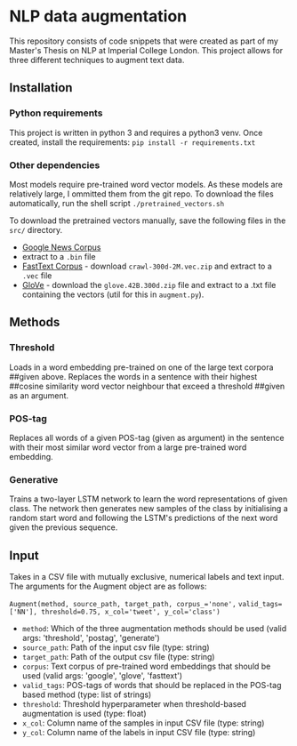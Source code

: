 # NLP data augmentation

This repository consists of code snippets that were created as part of my Master's Thesis on NLP at Imperial College London. This project allows for three different techniques to augment text data. 

## Installation

### Python requirements
This project is written in python 3 and requires a python3 venv. Once
created, install the requirements: ```pip install -r
requirements.txt```

### Other dependencies

Most models require pre-trained word vector models. As these models
are relatively large, I ommitted them from the git repo. To download
the files automatically, run the shell script ```./pretrained_vectors.sh```


To download the pretrained vectors manually, save the following files
in the ```src/``` directory. 
- [Google News
Corpus](https://drive.google.com/file/d/0B7XkCwpI5KDYNlNUTTlSS21pQmM/edit)
- extract to a ```.bin``` file
- [FastText Corpus](https://fasttext.cc/docs/en/english-vectors.html) -
download ```crawl-300d-2M.vec.zip``` and extract to a ```.vec``` file
- [GloVe](https://nlp.stanford.edu/projects/glove/) - download the
```glove.42B.300d.zip``` file and extract to a .txt file containing
the vectors (util for this in ```augment.py```). 




## Methods
### Threshold
Loads in a word embedding pre-trained on one of the large text corpora
##given above. Replaces the words in a sentence with their highest
##cosine similarity word vector neighbour that exceed a threshold
##given as an argument.

### POS-tag
Replaces all words of a given POS-tag (given as argument) in the
sentence with their most similar word vector from a large pre-trained
word embedding.

### Generative
Trains a two-layer LSTM network to learn the word representations of
given class. The network then generates new samples of the class by
initialising a random start word and following the LSTM's predictions
of the next word given the previous sequence. 


## Input
Takes in a CSV file with mutually exclusive, numerical labels and text
input. The arguments for the Augment object are as follows:

```Augment(method, source_path, target_path, corpus_='none',```
```valid_tags=['NN'], threshold=0.75, x_col='tweet', y_col='class')```

- ```method```: Which of the three augmentation methods should be used
  (valid args: 'threshold', 'postag', 'generate')
- ```source_path```: Path of the input csv file (type: string)
- ```target_path```: Path of the output csv file (type: string)
- ```corpus```: Text corpus of pre-trained word embeddings that should
  be used (valid args: 'google', 'glove', 'fasttext')
- ```valid_tags```: POS-tags of words that should be replaced in the
  POS-tag based method (type: list of strings)
- ```threshold```: Threshold hyperparameter when threshold-based
  augmentation is used (type: float)
- ```x_col```: Column name of the samples in input CSV file (type: string)
- ```y_col```: Column name of the labels in input CSV file (type: string)




